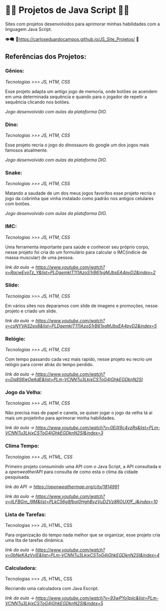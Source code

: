 # :man_technologist: Projetos de Java Script :man_student:

Sites com projetos desenvolvidos para aprimorar minhas habilidades com a linguagem Java Script.

:eye_speech_bubble: :link:https://carloseduardocampos.github.io/JS_Site_Projetos/ :eyes:

## Referências dos Projetos:

### Gênios:

*Tecnologias >>> JS, HTM, CSS*

Esse projeto adapta um antigo jogo de memoria, onde botões se acendem em uma determinada sequência e quando para o jogador de repetir a sequência clicando nos botões.   

*Jogo desenvolvido com aulas da plataforma DIO.*



### Dino:

*Tecnologias >>> JS, HTM, CSS*

Esse projeto recria o jogo do dinossauro do google um dos jogos mais famosos atualmente.

*Jogo desenvolvido com aulas da plataforma DIO.*



### Snake:

*Tecnologias >>> JS, HTM, CSS*

Matando a saudade de um dos meus jogos favoritos esse projeto recria o jogo da cobrinha que vinha instalado como padrão nos antigos celulares com botões.

*Jogo desenvolvido com aulas da plataforma DIO.*



### IMC:
*Tecnologias >>> JS, HTM, CSS*

Uma ferramenta importante para saúde e conhecer seu próprio corpo, nesse projeto foi cria do um formulário para calcular o IMC(indicie de massa muscular) de uma pessoa.

*link da aula -> https://www.youtube.com/watch?v=RacwEvoTz_Y&list=PLDgemkIT111AzoS1rB61sgMJbsEA4pyD2&index=2*



### Slide:
*Tecnologias >>> JS, HTM, CSS*

Em vários sites nos deparamos com slide de imagens e promoções, nesse projeto e criado um slide.

*link da aula -> https://www.youtube.com/watch?v=csNYVAS2ex8&list=PLDgemkIT111AzoS1rB61sgMJbsEA4pyD2&index=5*



### Relógio:
*Tecnologias >>> JS, HTM, CSS*

Com tempo passando cada vez mais rapido, nesse projeto eu recrio um relógio para correr atrás do tempo perdido.

*link da aula -> https://www.youtube.com/watch?v=Dq8S6wOeAdE&list=PLm-VCNNTu3LkjxCSToG4jGhkEGDknN2SI*



### Jogo da Velha:
*Tecnologias >>> JS, HTM, CSS*

Não precisa mas de papel e caneta, se quiser jogar o jogo da velha tá ai mais um projetinho para aprimorar minha habilidades. 

*link da aula -> https://www.youtube.com/watch?v=0EiX9c4vzRs&list=PLm-VCNNTu3LkjxCSToG4jGhkEGDknN2SI&index=3*



### Clima Tempo:
*Tecnologias >>> JS, HTML, CSS*

Primeiro projeto consumindo uma API com o Java Script, a API consultada e a *openweatherAPI* para consulta de como esta o clima da cidade pesquisada.

*link da API -> https://openweathermap.org/city/1814991*

*link da aula -> https://www.youtube.com/watch?v=iILFBGm_I9M&list=PLkC56g8fboI0HghByzVuD2Vz8ROUXfF_j&index=10*



### Lista de Tarefas:

Tecnologias >>> JS, HTML, CSS

Para organização do tempo nada melhor que se organizar, esse projeto cria uma lita de tarefas dinâmica. 

*link da aula -> https://www.youtube.com/watch?v=0bNeKAzVvlE&list=PLm-VCNNTu3LkjxCSToG4jGhkEGDknN2SI&index=4*



### Calculadora:

Tecnologias >>> JS, HTML, CSS

Recriando uma calculadora com Java Escript.

*link da aula -> https://www.youtube.com/watch?v=93wPYo1pjic&list=PLm-VCNNTu3LkjxCSToG4jGhkEGDknN2SI&index=5*